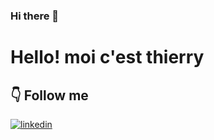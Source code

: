 ### Hi there 👋

<!--
**ThaiTdev/ThaiTdev** is a ✨ _special_ ✨ repository because its `README.md` (this file) appears on your GitHub profile.
-->


# Hello! moi c'est thierry

## 👇 Follow me

[![linkedin](https://img.shields.io/badge/linkedin-0A66C2?style=for-the-badge&logo=linkedin&logoColor=white)](https://www.linkedin.com/in/thierry-thai/)



<!--
Here are some ideas to get you started:

- 🔭 I’m currently working on ...
- 🌱 I’m currently learning ...
- 👯 I’m looking to collaborate on ...
- 🤔 I’m looking for help with ...
- 💬 Ask me about ...
- 📫 How to reach me: ...
- 😄 Pronouns: ...
- ⚡ Fun fact: ...
-->
